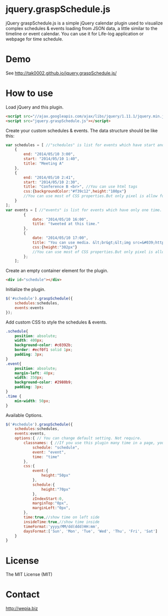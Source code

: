 jquery.graspSchedule.js
=======================

jQuery graspSchedule.js is a simple jQuery calendar plugin used to visualize complex schedules & events loading from JSON data, a little similar to the timeline or event calendar.
You can use it for Life-log application or webpage for time schedule.


Demo
===================

See http://tak0002.github.io/jquery.graspSchedule.js/


How to use
====================

Load jQuery and this plugin.

```html
<script src="//ajax.googleapis.com/ajax/libs/jquery/1.11.1/jquery.min.js"></script>
<script src="jquery.graspSchedule.js"></script>
```

Create your custom schedules & events. The data structure should be like this:

```javascript
var schedules = [ //"schedules" is list for events which have start and end.
    {
        end: "2014/05/10 3:00",
        start: "2014/05/10 1:40",
        title: "Meeting A"
    },
    {
        end: "2014/05/10 2:41",
        start: "2014/05/10 2:30",
        title: "Conference B <br>", //You can use html tags
        css:{backgroundColor:"#f39c12",height:"100px"}
        //You can use most of CSS properties.But only pixel is allow for height.
    }
];
var events = [ //"events" is list for events which have only one time.
        {
            date: "2014/05/10 16:00",
            title: "tweeted at this time."
        },
        {
            date: "2014/05/10 17:00",
            title: "You can use media. &lt;br&gt;&lt;img src=&#039;http://wepia.biz/wlogo.png&#039;/&gt;",
            css:{height:"302px"}
            //You can use most of CSS properties.But only pixel is allow for height.
        };
    ];
```

Create an empty container element for the plugin.

```html
<div id="schedule"></div>
```

Initialize the plugin.

```javascript
$('#schedule').graspSchedule({
    schedules:schedules,
    events:events
});
```

Add custom CSS to style the schedules & events.

```css
.schedule{
    position: absolute;
    width: 400px;
    background-color: #c0392b;
    border: #ecf0f1 solid 1px;
    padding: 3px;
}
.event{
    position: absolute;
    margin-left: 40px;
    width: 350px;
    background-color: #2980b9;
    padding: 3px;
}
.time {
    min-width: 50px;
}
```

Available Options.

```javascript
$('#schedule').graspSchedule({
    schedules:schedules,
    events:events,
    options:{ // You can change default setting. Not require.
        classnames: { //If you use this plugin many time in a page, you have to change these.
            schedule: "schedule",
            event: "event",
            time: "time"
        },
        css:{
            event:{
                height:"50px"
            },
            schedule:{
                height:"70px"
            },
            zIndexStart:0,
            marginTop:"0px",
            marginLeft:"0px",
        },
        time:true,//show time on left side
        insideTime:true,//show time inside
        timeFormat:'yyyy/MM/dd(ddd)HH:mm',
        daysFormat:['Sun', 'Mon', 'Tue', 'Wed', 'Thu', 'Fri', 'Sat']
    }
}
```


License
====================

The MIT License (MIT)

Contact
====================
http://wepia.biz

